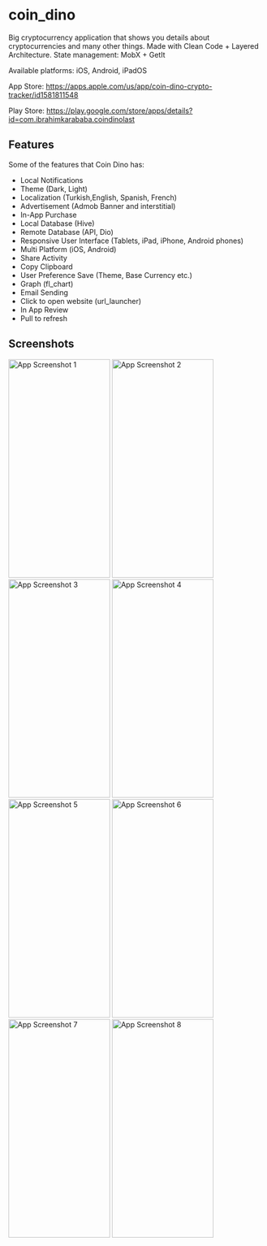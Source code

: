 # coin_dino

Big cryptocurrency application that shows you details about cryptocurrencies and many other things. Made with Clean Code + Layered Architecture. State management: MobX + GetIt

Available platforms: iOS, Android, iPadOS

App Store: https://apps.apple.com/us/app/coin-dino-crypto-tracker/id1581811548

Play Store: https://play.google.com/store/apps/details?id=com.ibrahimkarababa.coindinolast


## Features

Some of the features that Coin Dino has:

- Local Notifications
- Theme (Dark, Light)
- Localization (Turkish,English, Spanish, French)
- Advertisement (Admob Banner and interstitial)
- In-App Purchase
- Local Database (Hive)
- Remote Database (API, Dio)
- Responsive User Interface (Tablets, iPad, iPhone, Android phones)
- Multi Platform (iOS, Android)
- Share Activity
- Copy Clipboard
- User Preference Save (Theme, Base Currency etc.)
- Graph (fl_chart)
- Email Sending
- Click to open website (url_launcher)
- In App Review
- Pull to refresh

## Screenshots

<img src="https://user-images.githubusercontent.com/59976112/131339212-7dea64f7-9e96-46ae-be55-09e023a80df1.png" alt="App Screenshot 1" width="200" height="430"> 
<img src="https://user-images.githubusercontent.com/59976112/131339217-ebed3793-89cb-44d6-a60f-b00406eec4c1.png" alt="App Screenshot 2" width="200" height="430"> 
<img src="https://user-images.githubusercontent.com/59976112/131339228-11154cca-7f7d-422c-81f7-b54145c5cd1d.png" alt="App Screenshot 3" width="200" height="430"> 
<img src="https://user-images.githubusercontent.com/59976112/131339234-e5ed1838-e92d-4a54-8cc2-15c775393c55.png" alt="App Screenshot 4" width="200" height="430"> 
<img src="https://user-images.githubusercontent.com/59976112/131339239-6e846543-71b4-4a31-b17f-99cae321610d.png" alt="App Screenshot 5" width="200" height="430"> 
<img src="https://user-images.githubusercontent.com/59976112/131339243-42fbc30b-9335-4b7a-b495-054fadde1cb5.png" alt="App Screenshot 6" width="200" height="430"> 
<img src="https://user-images.githubusercontent.com/59976112/131339244-3b2f7644-7b80-4a4d-899e-05bdafe4be15.png" alt="App Screenshot 7" width="200" height="430"> 
<img src="https://user-images.githubusercontent.com/59976112/131339249-26c91799-9daa-4eba-9c5e-3fced9581400.png" alt="App Screenshot 8" width="200" height="430"> 
